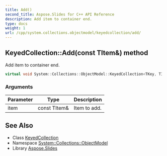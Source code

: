 ```yaml
---
title: Add()
second_title: Aspose.Slides for C++ API Reference
description: Add item to container end.
type: docs
weight: 1
url: /cpp/system.collections.objectmodel/keyedcollection/add/
---
```

## KeyedCollection::Add(const TItem\&) method


Add item to container end.

```cpp
virtual void System::Collections::ObjectModel::KeyedCollection<TKey, TItem>::Add(const TItem &item) override
```


### Arguments

| Parameter | Type | Description |
| --- | --- | --- |
| item | const TItem\& | Item to add. |

## See Also

* Class [KeyedCollection](./)
* Namespace [System::Collections::ObjectModel](../)
* Library [Aspose.Slides](../../)